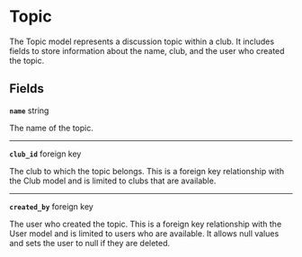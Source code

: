 # Topic <Badge type="danger" text="model" />

The Topic model represents a discussion topic within a club. It includes fields to store information about the name, club, and the user who created the topic.

## Fields

**`name`** string

The name of the topic.

---

**`club_id`** foreign key

The club to which the topic belongs. This is a foreign key relationship with the Club model and is limited to clubs that are available.

---

**`created_by`** foreign key

The user who created the topic. This is a foreign key relationship with the User model and is limited to users who are available. It allows null values and sets the user to null if they are deleted.
